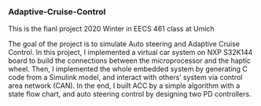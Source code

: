 ### Adaptive-Cruise-Control
This is the fianl project 2020 Winter in EECS 461 class at Umich 

The goal of the project is to simulate Auto steering and Adaptive Cruise 
Control. In this project, I implemented a virtual car system on NXP S32K144
board to build the connections between the microprocessor and the haptic 
wheel. Then, I implemented the whole embedded system by generating C 
code from a Simulink model, and interact with others’ system via control area 
network (CAN). In the end, I built ACC by a simple algorithm with a state flow
chart, and auto steering control by designing two PD controllers.
